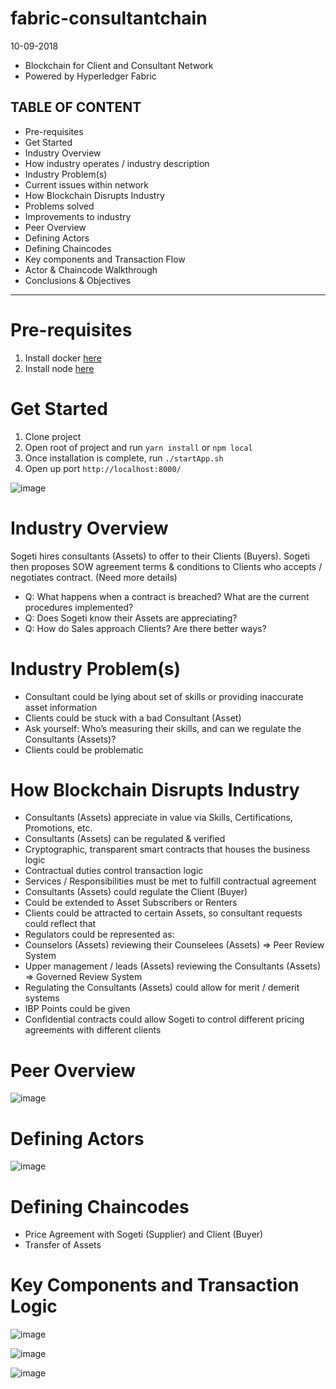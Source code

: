 # fabric-consultantchain

10-09-2018
- Blockchain for Client and Consultant Network 
- Powered by Hyperledger Fabric

 TABLE OF CONTENT
---------------------------------------------------------------------------------------------------------------------
- Pre-requisites
- Get Started
- Industry Overview 
- How industry operates / industry description
- Industry Problem(s) 
- Current issues within network 
- How Blockchain Disrupts Industry 
- Problems solved 
- Improvements to industry
- Peer Overview 
- Defining Actors 
- Defining Chaincodes 
- Key components and Transaction Flow
- Actor & Chaincode Walkthrough
- Conclusions & Objectives
----------------------------------------------------------------------------------------------------------------

# Pre-requisites 
1. Install docker [here](https://docs.docker.com/get-docker)
2. Install node [here](https://nodejs.org/en/download/)

# Get Started
1. Clone project
2. Open root of project and run `yarn install` or `npm local`
3. Once installation is complete, run `./startApp.sh`
4. Open up port `http://localhost:8000/`

![image](https://user-images.githubusercontent.com/11052295/134073342-9ee46775-0fea-4b48-864f-6e492d1e4fca.png)

# Industry Overview
Sogeti hires consultants (Assets) to offer to their Clients (Buyers). Sogeti then proposes SOW agreement terms & conditions to Clients who accepts / negotiates contract. (Need more details) 

- Q: What happens when a contract is breached? What are the current procedures implemented? 
- Q: Does Sogeti know their Assets are appreciating? 
- Q: How do Sales approach Clients? Are there better ways? 

# Industry Problem(s)
- Consultant could be lying about set of skills or providing inaccurate asset information 
- Clients could be stuck with a bad Consultant (Asset) 
- Ask yourself: Who’s measuring their skills, and can we regulate the Consultants (Assets)? 
- Clients could be problematic  

# How Blockchain Disrupts Industry
- Consultants (Assets) appreciate in value via Skills, Certifications, Promotions, etc. 
- Consultants (Assets) can be regulated & verified 
- Cryptographic, transparent smart contracts that houses the business logic
- Contractual duties control transaction logic 
- Services / Responsibilities must be met to fulfill contractual agreement 
- Consultants (Assets) could regulate the Client (Buyer) 
- Could be extended to Asset Subscribers or Renters 
- Clients could be attracted to certain Assets, so consultant requests could reflect that 
- Regulators could be represented as: 
- Counselors (Assets) reviewing their Counselees (Assets) ⇒ Peer Review System 
- Upper management / leads (Assets) reviewing the Consultants (Assets) ⇒ Governed Review System 
- Regulating the Consultants (Assets) could allow for merit / demerit systems 
- IBP Points could be given 
- Confidential contracts could allow Sogeti to control different pricing agreements with different clients 

# Peer Overview
![image](https://user-images.githubusercontent.com/11052295/134073918-900bf28c-bce2-4991-9ea7-dd2772368b26.png)

# Defining Actors
![image](https://user-images.githubusercontent.com/11052295/134073940-63547b38-4f0e-4671-9dfb-fb0c397bb99d.png)

# Defining Chaincodes
- Price Agreement with Sogeti (Supplier) and Client (Buyer) 
- Transfer of Assets 

# Key Components and Transaction Logic 

![image](https://user-images.githubusercontent.com/11052295/134074162-1b2cb614-4063-4b32-9895-7eefc98c6ffa.png)

![image](https://user-images.githubusercontent.com/11052295/134074183-ab44c8f4-a639-4130-ac5b-b5a32a4f13bc.png)

![image](https://user-images.githubusercontent.com/11052295/134074257-2ec72c58-9f31-4d7a-97d0-afe0cd61aa21.png)



